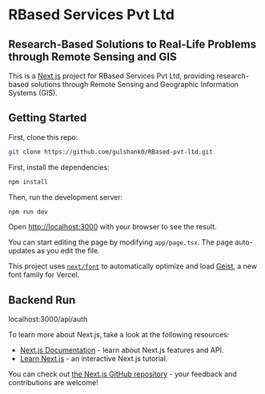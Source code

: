 # RBased Services Pvt Ltd

## Research-Based Solutions to Real-Life Problems through Remote Sensing and GIS

This is a [Next.js](https://nextjs.org) project for RBased Services Pvt Ltd, providing research-based solutions through Remote Sensing and Geographic Information Systems (GIS).

## Getting Started

First, clone this repo:

```bash
git clone https://github.com/gulshank0/RBased-pvt-ltd.git
```

First, install the dependencies:

```bash
npm install
```

Then, run the development server:

```bash
npm run dev
```

Open [http://localhost:3000](http://localhost:3000) with your browser to see the result.

You can start editing the page by modifying `app/page.tsx`. The page auto-updates as you edit the file.

This project uses [`next/font`](https://nextjs.org/docs/app/building-your-application/optimizing/fonts) to automatically optimize and load [Geist](https://vercel.com/font), a new font family for Vercel.

## Backend Run 

localhost:3000/api/auth

To learn more about Next.js, take a look at the following resources:

- [Next.js Documentation](https://nextjs.org/docs) - learn about Next.js features and API.
- [Learn Next.js](https://nextjs.org/learn) - an interactive Next.js tutorial.

You can check out [the Next.js GitHub repository](https://github.com/vercel/next.js) - your feedback and contributions are welcome!

